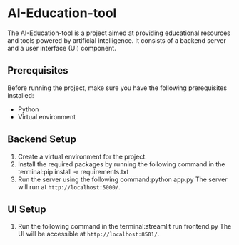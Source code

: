 # AI-Education-tool

The AI-Education-tool is a project aimed at providing educational resources and tools powered by artificial intelligence. It consists of a backend server and a user interface (UI) component.

## Prerequisites
Before running the project, make sure you have the following prerequisites installed:
- Python
- Virtual environment

## Backend Setup
1. Create a virtual environment for the project.
2. Install the required packages by running the following command in the terminal:pip install -r requirements.txt
3. Run the server using the following command:python app.py
The server will run at `http://localhost:5000/`.

## UI Setup
1. Run the following command in the terminal:streamlit run frontend.py
The UI will be accessible at `http://localhost:8501/`.
